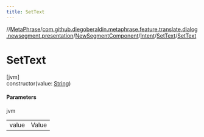 ```yaml
---
title: SetText
---
```

//[MetaPhrase](../../../../../index.html)/[com.github.diegoberaldin.metaphrase.feature.translate.dialog.newsegment.presentation](../../../index.html)/[NewSegmentComponent](../../index.html)/[Intent](../index.html)/[SetText](index.html)/[SetText](-set-text.html)



# SetText



[jvm]\
constructor(value: [String](https://kotlinlang.org/api/latest/jvm/stdlib/kotlin/-string/index.html))



#### Parameters


jvm

| | |
|---|---|
| value | Value |




